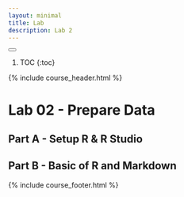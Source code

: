 ```yaml
---
layout: minimal
title: Lab
description: Lab 2
---
```


<button id="toc-toggle"><i class="fa-solid fa-bars"></i></button>
1. TOC
{:toc}

{% include course_header.html %}
# Lab 02 - Prepare Data

## Part A - Setup R & R Studio



## Part B - Basic of R and Markdown






{% include course_footer.html %}
